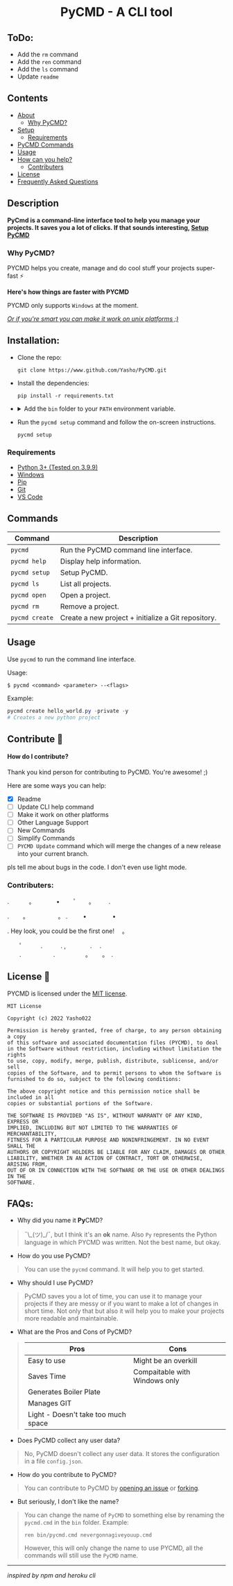 <h1 align=center> PyCMD - A CLI tool</h1>

## ToDo:
- Add the `rm` command
- Add the `ren` command
- Add the `ls` command
- Update `readme`

## Contents
- [About](#description)
  - [Why PyCMD?](#why-pycmd)
- [Setup](#installation)
  - [Requirements](#requirements)
- [PyCMD Commands](#commands)
- [Usage](#usage)
- [How can you help?](#contribute-)
  - [Contributers](#contributers)
- [License](#license-)
- [Frequently Asked Questions](#faqs)


## Description

**PyCmd is a command-line interface tool to help you manage your projects. It saves you a lot of clicks. If that sounds interesting, [Setup PyCMD](#installation)**


### Why PyCMD?

PYCMD helps you create, manage and do cool stuff your projects super-fast ⚡

**Here's how things are faster with PYCMD**
  <!-- TODO: SHOW COMPARISION WITH GIF -->


PYCMD only supports `Windows` at the moment.<br>

[*Or if you're smart you can make it work on unix platforms ;​)*](https://www.github.com/Yasho022/Pycmd/fork)

## Installation:
- Clone the repo:

  ```console
  git clone https://www.github.com/Yasho/PyCMD.git
  ```
- Install the dependencies:

  ```console
  pip install -r requirements.txt
  ```
<ul><li>
<details>
  <summary>
    Add the <code>bin</code> folder to your <code>PATH</code> environment variable.
  </summary>

  - Search for `environment variables for your account` in the start menu.
  - Click on `Edit environment variables for your account`.
  - In the `User Variables`, Select `Path` and click `Edit`.

    ![](https://i2.paste.pics/FNOQY.png)
  - Click `New` and add the `pycmd/bin/` folder to the `Path`.

    ![](https://i2.paste.pics/FNOSK.png)
  - Click `OK`.
  - Restart your terminal.
</details>
</li>
</ul>

- Run the `pycmd setup` command and follow the on-screen instructions.

  ```console
  pycmd setup
  ```
### Requirements
- [Python 3+ (Tested on 3.9.9)](https://www.python.org/downloads/)
- [Windows](https://www.microsoft.com/en-in/windows)
- [Pip](https://pypi.org/project/pip/)
- [Git](https://git-scm.com/downloads)
- [VS Code](https://code.visualstudio.com/download)

## Commands

| Command | Description |
|---------|-------------|
| `pycmd` | Run the PyCMD command line interface. |
| `pycmd help` | Display help information. |
| `pycmd setup` | Setup PyCMD. |
| `pycmd ls` | List all projects. |
| `pycmd open` | Open a project. |
| `pycmd rm` | Remove a project. |
| `pycmd create` | Create a new project + initialize a Git repository. |

## Usage

Use `pycmd` to run the command line interface.

Usage:
```console
$ pycmd <command> <parameter> --<flags> 
```

Example:
```powershell
pycmd create hello_world.py -private -y
# Creates a new python project
```

## Contribute 💖

#### How do I contribute?
Thank you kind person for contributing to PyCMD. You're awesome! ;​)
<!-- btw this (`​`) is zero-width space -->

Here are some ways you can help:

- [x]  Readme
- [ ] Update CLI help command
- [ ] Make it work on other platforms
- [ ] Other Language Support
- [ ] New Commands
- [ ] Simplify Commands
- [ ] `PYCMD Update` command which will merge the changes of a new release into your current branch. 

pls tell me about bugs in the code. I don't even use light mode.


### Contributers:
. 　　　。　　　　•　 　ﾟ　　。 　　.<br>

.　　 。　　　　　  。 . 　　 • 　　　　•<br>

 . Hey look, you could be the first one!　 。<br>

　　ﾟ　　　.　　　. ,　　　　.　 .<br>
　　.　　　 　　.　　　　　。　　 。　. 　


## License 🔑
PYCMD is licensed under the [MIT license](https://www.opensource.org/licenses/mit-license.php).

```license
MIT License

Copyright (c) 2022 Yasho022

Permission is hereby granted, free of charge, to any person obtaining a copy
of this software and associated documentation files (PYCMD), to deal
in the Software without restriction, including without limitation the rights
to use, copy, modify, merge, publish, distribute, sublicense, and/or sell
copies of the Software, and to permit persons to whom the Software is
furnished to do so, subject to the following conditions:

The above copyright notice and this permission notice shall be included in all
copies or substantial portions of the Software.

THE SOFTWARE IS PROVIDED "AS IS", WITHOUT WARRANTY OF ANY KIND, EXPRESS OR
IMPLIED, INCLUDING BUT NOT LIMITED TO THE WARRANTIES OF MERCHANTABILITY,
FITNESS FOR A PARTICULAR PURPOSE AND NONINFRINGEMENT. IN NO EVENT SHALL THE
AUTHORS OR COPYRIGHT HOLDERS BE LIABLE FOR ANY CLAIM, DAMAGES OR OTHER
LIABILITY, WHETHER IN AN ACTION OF CONTRACT, TORT OR OTHERWISE, ARISING FROM,
OUT OF OR IN CONNECTION WITH THE SOFTWARE OR THE USE OR OTHER DEALINGS IN THE
SOFTWARE.

```

## FAQs:

- Why did you name it **Py**CMD? 
>  ¯\\_\(ツ\)\_\/¯, but I think it's an **ok** name. Also `Py` represents the Python language in which PYCMD was written. Not the best name, but okay. 

- How do you use PyCMD?
> You can use the `pycmd` command. It will help you to get started.

- Why should I use PyCMD?
> PyCMD saves you a lot of time, you can use it to manage your projects if they are messy or if you want to make a lot of changes in short time. Not only that but also it will help you to make your projects more readable and maintainable.

- What are the Pros and Cons of PyCMD?

> | Pros | Cons |
> | ---- | ---- |
> | Easy to use | Might be an overkill |
> | Saves Time | Compaitable with Windows only |
> | Generates Boiler Plate | |
> | Manages GIT | |
> | Light - Doesn't take too much space |


- Does PyCMD collect any user data?
> No, PyCMD doesn't collect any user data. It stores the configuration in a file `config.json`.

- How do you contribute to PyCMD?
> You can contribute to PyCMD by [opening an issue](https://www.github.com/Yasho022/PyCMD/issues) or [forking](https://www.github.com/Yasho022/PyCMD/fork). 

- But seriously, I don't like the name?
> You can change the name of `PyCMD` to something else by renaming the `pycmd.cmd` in the `bin` folder.
> Example:
> ```
> ren bin/pycmd.cmd nevergonnagiveyouup.cmd
> ```
> However, this will only change the name to use PYCMD, all the commands will still use the `PyCMD` name.
---

*inspired by npm and heroku cli*

